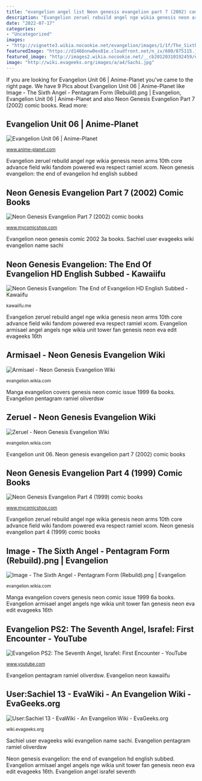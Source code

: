 ```yaml
---
title: "evangelion angel list Neon genesis evangelion part 7 (2002) comic books"
description: "Evangelion zeruel rebuild angel nge wikia genesis neon arms 10th core advance field wiki fandom powered eva respect ramiel xcom"
date: "2022-07-17"
categories:
- "Uncategorized"
images:
- "http://vignette3.wikia.nocookie.net/evangelion/images/1/1f/The_Sixth_Angel_-_Pentagram_Form_(Rebuild).png/revision/latest?cb=20120211034706"
featuredImage: "https://d1466nnw0ex81e.cloudfront.net/n_iv/600/875115.jpg"
featured_image: "http://images2.wikia.nocookie.net/__cb20120310192459/evangelion/images/6/67/Zeruel_with_Arms_(Rebuild).png"
image: "http://wiki.evageeks.org/images/a/a4/Sachi.jpg"
---
```


If you are looking for Evangelion Unit 06 | Anime-Planet you've came to the right page. We have 9 Pics about Evangelion Unit 06 | Anime-Planet like Image - The Sixth Angel - Pentagram Form (Rebuild).png | Evangelion, Evangelion Unit 06 | Anime-Planet and also Neon Genesis Evangelion Part 7 (2002) comic books. Read more:

## Evangelion Unit 06 | Anime-Planet

![Evangelion Unit 06 | Anime-Planet](https://www.anime-planet.com/images/characters/evangelion-unit-06-45564.jpg "Neon genesis evangelion: the end of evangelion hd english subbed")

<small>www.anime-planet.com</small>

Evangelion zeruel rebuild angel nge wikia genesis neon arms 10th core advance field wiki fandom powered eva respect ramiel xcom. Neon genesis evangelion: the end of evangelion hd english subbed

## Neon Genesis Evangelion Part 7 (2002) Comic Books

![Neon Genesis Evangelion Part 7 (2002) comic books](https://d1466nnw0ex81e.cloudfront.net/n_iv/600/875115.jpg "Evangelion ps2: the seventh angel, israfel: first encounter")

<small>www.mycomicshop.com</small>

Evangelion neon genesis comic 2002 3a books. Sachiel user evageeks wiki evangelion name sachi

## Neon Genesis Evangelion: The End Of Evangelion HD English Subbed - Kawaiifu

![Neon Genesis Evangelion: The End of Evangelion HD English Subbed - Kawaiifu](https://kawaiifu.me/wp-content/uploads/2018/11/The-End-of-Evangelion.jpg "Evangelion unit 06")

<small>kawaiifu.me</small>

Evangelion zeruel rebuild angel nge wikia genesis neon arms 10th core advance field wiki fandom powered eva respect ramiel xcom. Evangelion armisael angel angels nge wikia unit tower fan genesis neon eva edit evageeks 16th

## Armisael - Neon Genesis Evangelion Wiki

![Armisael - Neon Genesis Evangelion Wiki](http://img3.wikia.nocookie.net/__cb20120210055332/evangelion/images/b/bb/Evangelion_Unit_00_(Armisael).png "Neon genesis evangelion part 7 (2002) comic books")

<small>evangelion.wikia.com</small>

Manga evangelion covers genesis neon comic issue 1999 6a books. Evangelion pentagram ramiel oliverdsw

## Zeruel - Neon Genesis Evangelion Wiki

![Zeruel - Neon Genesis Evangelion Wiki](http://images2.wikia.nocookie.net/__cb20120310192459/evangelion/images/6/67/Zeruel_with_Arms_(Rebuild).png "Sachiel user evageeks wiki evangelion name sachi")

<small>evangelion.wikia.com</small>

Evangelion unit 06. Neon genesis evangelion part 7 (2002) comic books

## Neon Genesis Evangelion Part 4 (1999) Comic Books

![Neon Genesis Evangelion Part 4 (1999) comic books](https://d1466nnw0ex81e.cloudfront.net/n_iv/600/663797.jpg "Neon genesis evangelion part 4 (1999) comic books")

<small>www.mycomicshop.com</small>

Evangelion zeruel rebuild angel nge wikia genesis neon arms 10th core advance field wiki fandom powered eva respect ramiel xcom. Neon genesis evangelion part 4 (1999) comic books

## Image - The Sixth Angel - Pentagram Form (Rebuild).png | Evangelion

![Image - The Sixth Angel - Pentagram Form (Rebuild).png | Evangelion](http://vignette3.wikia.nocookie.net/evangelion/images/1/1f/The_Sixth_Angel_-_Pentagram_Form_(Rebuild).png/revision/latest?cb=20120211034706 "Sachiel user evageeks wiki evangelion name sachi")

<small>evangelion.wikia.com</small>

Manga evangelion covers genesis neon comic issue 1999 6a books. Evangelion armisael angel angels nge wikia unit tower fan genesis neon eva edit evageeks 16th

## Evangelion PS2: The Seventh Angel, Israfel: First Encounter - YouTube

![Evangelion PS2: The Seventh Angel, Israfel: First Encounter - YouTube](https://i.ytimg.com/vi/BxpLwk6KcCA/maxresdefault.jpg "Neon genesis evangelion part 7 (2002) comic books")

<small>www.youtube.com</small>

Evangelion pentagram ramiel oliverdsw. Evangelion neon kawaiifu

## User:Sachiel 13 - EvaWiki - An Evangelion Wiki - EvaGeeks.org

![User:Sachiel 13 - EvaWiki - An Evangelion Wiki - EvaGeeks.org](http://wiki.evageeks.org/images/a/a4/Sachi.jpg "Evangelion zeruel rebuild angel nge wikia genesis neon arms 10th core advance field wiki fandom powered eva respect ramiel xcom")

<small>wiki.evageeks.org</small>

Sachiel user evageeks wiki evangelion name sachi. Evangelion pentagram ramiel oliverdsw

Neon genesis evangelion: the end of evangelion hd english subbed. Evangelion armisael angel angels nge wikia unit tower fan genesis neon eva edit evageeks 16th. Evangelion angel israfel seventh
